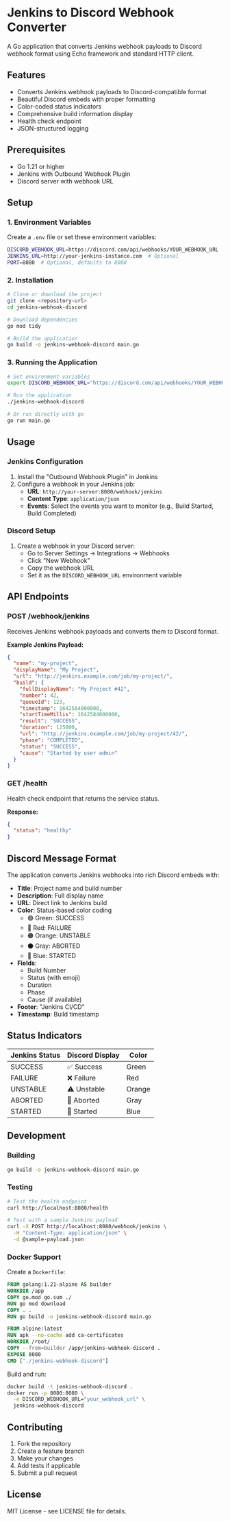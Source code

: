 # Jenkins to Discord Webhook Converter

A Go application that converts Jenkins webhook payloads to Discord webhook format using Echo framework and standard HTTP client.

## Features

- Converts Jenkins webhook payloads to Discord-compatible format
- Beautiful Discord embeds with proper formatting
- Color-coded status indicators
- Comprehensive build information display
- Health check endpoint
- JSON-structured logging

## Prerequisites

- Go 1.21 or higher
- Jenkins with Outbound Webhook Plugin
- Discord server with webhook URL

## Setup

### 1. Environment Variables

Create a `.env` file or set these environment variables:

```bash
DISCORD_WEBHOOK_URL=https://discord.com/api/webhooks/YOUR_WEBHOOK_URL
JENKINS_URL=http://your-jenkins-instance.com  # Optional
PORT=8080  # Optional, defaults to 8080
```

### 2. Installation

```bash
# Clone or download the project
git clone <repository-url>
cd jenkins-webhook-discord

# Download dependencies
go mod tidy

# Build the application
go build -o jenkins-webhook-discord main.go
```

### 3. Running the Application

```bash
# Set environment variables
export DISCORD_WEBHOOK_URL="https://discord.com/api/webhooks/YOUR_WEBHOOK_URL"

# Run the application
./jenkins-webhook-discord

# Or run directly with go
go run main.go
```

## Usage

### Jenkins Configuration

1. Install the "Outbound Webhook Plugin" in Jenkins
2. Configure a webhook in your Jenkins job:
   - **URL**: `http://your-server:8080/webhook/jenkins`
   - **Content Type**: `application/json`
   - **Events**: Select the events you want to monitor (e.g., Build Started, Build Completed)

### Discord Setup

1. Create a webhook in your Discord server:
   - Go to Server Settings → Integrations → Webhooks
   - Click "New Webhook"
   - Copy the webhook URL
   - Set it as the `DISCORD_WEBHOOK_URL` environment variable

## API Endpoints

### POST /webhook/jenkins
Receives Jenkins webhook payloads and converts them to Discord format.

**Example Jenkins Payload:**
```json
{
  "name": "my-project",
  "displayName": "My Project",
  "url": "http://jenkins.example.com/job/my-project/",
  "build": {
    "fullDisplayName": "My Project #42",
    "number": 42,
    "queueId": 123,
    "timestamp": 1642584000000,
    "startTimeMillis": 1642584000000,
    "result": "SUCCESS",
    "duration": 125000,
    "url": "http://jenkins.example.com/job/my-project/42/",
    "phase": "COMPLETED",
    "status": "SUCCESS",
    "cause": "Started by user admin"
  }
}
```

### GET /health
Health check endpoint that returns the service status.

**Response:**
```json
{
  "status": "healthy"
}
```

## Discord Message Format

The application converts Jenkins webhooks into rich Discord embeds with:

- **Title**: Project name and build number
- **Description**: Full display name
- **URL**: Direct link to Jenkins build
- **Color**: Status-based color coding
  - 🟢 Green: SUCCESS
  - 🔴 Red: FAILURE  
  - 🟠 Orange: UNSTABLE
  - ⚫ Gray: ABORTED
  - 🔵 Blue: STARTED
- **Fields**:
  - Build Number
  - Status (with emoji)
  - Duration
  - Phase
  - Cause (if available)
- **Footer**: "Jenkins CI/CD"
- **Timestamp**: Build timestamp

## Status Indicators

| Jenkins Status | Discord Display | Color |
|---------------|-----------------|-------|
| SUCCESS       | ✅ Success      | Green |
| FAILURE       | ❌ Failure      | Red   |
| UNSTABLE      | ⚠️ Unstable     | Orange |
| ABORTED       | 🛑 Aborted      | Gray  |
| STARTED       | 🔄 Started      | Blue  |

## Development

### Building
```bash
go build -o jenkins-webhook-discord main.go
```

### Testing
```bash
# Test the health endpoint
curl http://localhost:8080/health

# Test with a sample Jenkins payload
curl -X POST http://localhost:8080/webhook/jenkins \
  -H "Content-Type: application/json" \
  -d @sample-payload.json
```

### Docker Support

Create a `Dockerfile`:
```dockerfile
FROM golang:1.21-alpine AS builder
WORKDIR /app
COPY go.mod go.sum ./
RUN go mod download
COPY . .
RUN go build -o jenkins-webhook-discord main.go

FROM alpine:latest
RUN apk --no-cache add ca-certificates
WORKDIR /root/
COPY --from=builder /app/jenkins-webhook-discord .
EXPOSE 8080
CMD ["./jenkins-webhook-discord"]
```

Build and run:
```bash
docker build -t jenkins-webhook-discord .
docker run -p 8080:8080 \
  -e DISCORD_WEBHOOK_URL="your_webhook_url" \
  jenkins-webhook-discord
```

## Contributing

1. Fork the repository
2. Create a feature branch
3. Make your changes
4. Add tests if applicable
5. Submit a pull request

## License

MIT License - see LICENSE file for details.
